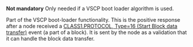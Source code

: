 **Not mandatory** Only needed if a VSCP boot loader algorithm is used.

Part of the VSCP boot-loader functionality. This is the positive response after a node received
a [CLASS1.PROTOCOL, Type=16 (Start Block data transfer)](./class1.protocol.md#type16) event (a part of a block). 
It is sent by the node as a validation that it can handle the block data transfer. 

